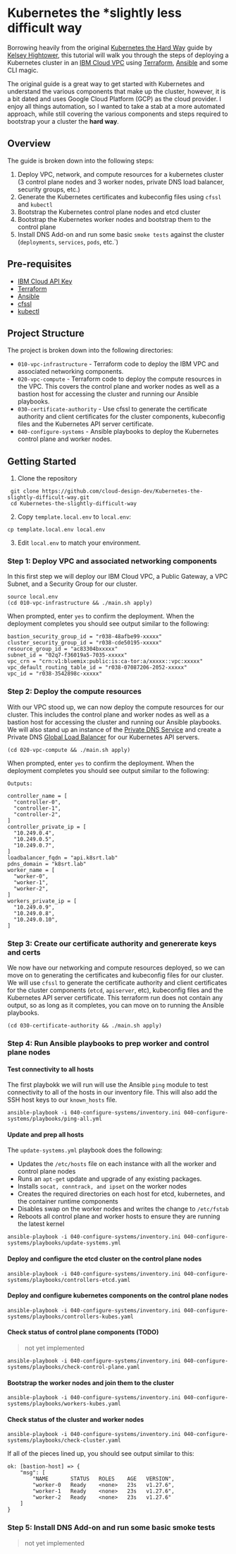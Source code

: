 # Kubernetes the *slightly less difficult way

Borrowing heavily from the original [Kubernetes the Hard Way][kubes-hard-way] guide by [Kelsey Hightower][kelsey-hightower], this tutorial will walk you through the steps of deploying a Kubernetes cluster in an [IBM Cloud VPC][ibm-cloud] using [Terraform][terraform], [Ansible][ansible] and some CLI magic.

The original guide is a great way to get started with Kubernetes and understand the various components that make up the cluster, however, it is a bit dated and uses Google Cloud Platform (GCP) as the cloud provider. I enjoy all things automation, so I wanted to take a stab at a more automated approach, while still covering the various components and steps required to bootstrap your a cluster the **hard way**.

## Overview

The guide is broken down into the following steps:

1. Deploy VPC, network, and compute resources for a kubernetes cluster (3 control plane nodes and 3 worker nodes, private DNS load balancer, security groups, etc.)
2. Generate the Kubernetes certificates and kubeconfig files using `cfssl` and `kubectl`
3. Bootstrap the Kubernetes control plane nodes and etcd cluster
4. Bootstrap the Kubernetes worker nodes and bootstrap them to the control plane
5. Install DNS Add-on and run some basic `smoke tests` against the cluster (`deployments`, `services`, `pods`, etc.`)

## Pre-requisites

- [IBM Cloud API Key][ibm-cloud-api-key]
- [Terraform][terraform]
- [Ansible][ansible]
- [cfssl](https://github.com/cloudflare/cfssl)
- [kubectl](https://kubernetes.io/docs/tasks/tools/install-kubectl)

## Project Structure

The project is broken down into the following directories:

- `010-vpc-infrastructure` - Terraform code to deploy the IBM VPC and associated networking components.
- `020-vpc-compute` - Terraform code to deploy the compute resources in the VPC. This covers the control plane and worker nodes as well as a bastion host for accessing the cluster and running our Ansible playbooks.
- `030-certificate-authority` - Use cfssl to generate the certificate authority and client certificates for the cluster components, kubeconfig files and the Kubernetes API server certificate.
- `040-configure-systems` - Ansible playbooks to deploy the Kubernetes control plane and worker nodes.

## Getting Started

1. Clone the repository
  
  ```shell
   git clone https://github.com/cloud-design-dev/Kubernetes-the-slightly-difficult-way.git
   cd Kubernetes-the-slightly-difficult-way
  ```

2. Copy `template.local.env` to `local.env`:

  ```shell
  cp template.local.env local.env
  ```

3. Edit `local.env` to match your environment.

### Step 1: Deploy VPC and associated networking components

In this first step we will deploy our IBM Cloud VPC, a Public Gateway, a VPC Subnet, and a Security Group for our cluster.

```shell
source local.env
(cd 010-vpc-infrastructure && ./main.sh apply)
```

When prompted, enter `yes` to confirm the deployment. When the deployment completes you should see output similar to the following:

```shell
bastion_security_group_id = "r038-48afbe99-xxxxx"
cluster_security_group_id = "r038-cde50195-xxxxx"
resource_group_id = "ac83304bxxxxx"
subnet_id = "02q7-f36019a5-7035-xxxxx"
vpc_crn = "crn:v1:bluemix:public:is:ca-tor:a/xxxxx::vpc:xxxxx"
vpc_default_routing_table_id = "r038-07087206-2052-xxxxx"
vpc_id = "r038-3542898c-xxxxx"
```

### Step 2: Deploy the compute resources

With our VPC stood up, we can now deploy the compute resources for our cluster. This includes the control plane and worker nodes as well as a bastion host for accessing the cluster and running our Ansible playbooks. We will also stand up an instance of the [Private DNS Service][private-dns] and create a Private DNS [Global Load Balancer][gslb] for our Kubernetes API servers.

```shell
(cd 020-vpc-compute && ./main.sh apply)
```

When prompted, enter `yes` to confirm the deployment. When the deployment completes you should see output similar to the following:

```shell
Outputs:

controller_name = [
  "controller-0",
  "controller-1",
  "controller-2",
]
controller_private_ip = [
  "10.249.0.4",
  "10.249.0.5",
  "10.249.0.7",
]
loadbalancer_fqdn = "api.k8srt.lab"
pdns_domain = "k8srt.lab"
worker_name = [
  "worker-0",
  "worker-1",
  "worker-2",
]
workers_private_ip = [
  "10.249.0.9",
  "10.249.0.8",
  "10.249.0.10",
]
```

### Step 3: Create our certificate authority and genererate keys and certs

We now have our networking and compute resources deployed, so we can move on to generating the certificates and kubeconfig files for our cluster. We will use `cfssl` to generate the certificate authority and client certificates for the cluster components (`etcd`, `apiserver`, etc), kubeconfig files and the Kubernetes API server certificate. This terraform run does not contain any output, so as long as it completes, you can move on to running the Ansible playbooks.

```shell
(cd 030-certificate-authority && ./main.sh apply)
```

### Step 4: Run Ansible playbooks to prep worker and control plane nodes

#### Test connectivity to all hosts

The first playbokk we will run will use the Ansible `ping` module to test connectivity to all of the hosts in our inventory file. This will also add the SSH host keys to our `known_hosts` file.

```shell
ansible-playbook -i 040-configure-systems/inventory.ini 040-configure-systems/playbooks/ping-all.yml
```

#### Update and prep all hosts

The `update-systems.yml` playbook does the following:

- Updates the `/etc/hosts` file on each instance with all the worker and control plane nodes
- Runs an `apt-get` update and upgrade of any existing packages.
- Installs `socat, conntrack, and ipset` on the worker nodes
- Creates the required directories on each host for etcd, kubernetes, and the container runtime components
- Disables swap on the worker nodes and writes the change to `/etc/fstab`
- Reboots all control plane and worker hosts to ensure they are running the latest kernel

```shell
ansible-playbook -i 040-configure-systems/inventory.ini 040-configure-systems/playbooks/update-systems.yml
```

#### Deploy and configure the etcd cluster on the control plane nodes

```shell
ansible-playbook -i 040-configure-systems/inventory.ini 040-configure-systems/playbooks/controllers-etcd.yaml
```

#### Deploy and configure kubernetes components on the control plane nodes

```shell
ansible-playbook -i 040-configure-systems/inventory.ini 040-configure-systems/playbooks/controllers-kubes.yaml
```

#### Check status of control plane components (TODO)

> not yet implemented

```shell
ansible-playbook -i 040-configure-systems/inventory.ini 040-configure-systems/playbooks/check-control-plane.yaml
```

#### Bootstrap the worker nodes and join them to the cluster

```shell
ansible-playbook -i 040-configure-systems/inventory.ini 040-configure-systems/playbooks/workers-kubes.yaml 
```

#### Check status of the cluster and worker nodes

```shell
ansible-playbook -i 040-configure-systems/inventory.ini 040-configure-systems/playbooks/check-cluster.yaml
```

If all of the pieces lined up, you should see output similar to this:

```shell
ok: [bastion-host] => {
    "msg": [
        "NAME       STATUS   ROLES    AGE   VERSION",
        "worker-0   Ready    <none>   23s   v1.27.6",
        "worker-1   Ready    <none>   23s   v1.27.6",
        "worker-2   Ready    <none>   23s   v1.27.6"
    ]
}
```

### Step 5: Install DNS Add-on and run some basic smoke tests

> not yet implemented

[kelsey-hightower]: https://en.wikipedia.org/wiki/Kelsey_Hightower
[ibm-cloud]: https://cloud.ibm.com/docs/vpc?topic=vpc-about-vpc
[ibm-cloud-api-key]: https://cloud.ibm.com/docs/account?topic=account-userapikey#create_user_key
[terraform]: https://www.terraform.io/downloads.html
[ansible]: https://docs.ansible.com/ansible/latest/installation_guide/intro_installation.html
[kubes-hard-way]: https://github.com/kelseyhightower/kubernetes-the-hard-way
[private-dns]: https://cloud.ibm.com/docs/dns-svcs/getting-started.html
[gslb]: https://cloud.ibm.com/docs/dns-svcs?topic=dns-svcs-global-load-balancers